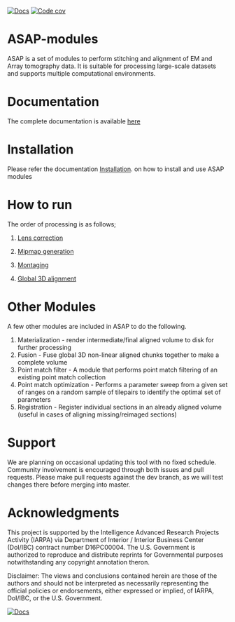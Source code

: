 [![Docs](https://readthedocs.org/projects/asap-modules/badge/)](https://asap-modules.readthedocs.io/en/latest/)
[![Code cov](https://codecov.io/gh/AllenInstitute/asap-modules/branch/master/graph/badge.svg?token=nCNsugRDky)](https://codecov.io/gh/AllenInstitute/asap-modules)

# ASAP-modules

ASAP is a set of modules to perform stitching and alignment of EM and Array tomography data.
It is suitable for processing large-scale datasets and supports multiple computational environments.

# Documentation

The complete documentation is available [here](https://asap-modules.readthedocs.io)


# Installation

Please refer the documentation [Installation](docs/readme/installation.rst). on how to install and use ASAP modules

# How to run

The order of processing is as follows; 

1. [Lens correction](docs/readme/lens_correction.rst)

2. [Mipmap generation](docs/readme/mipmaps.rst)

3. [Montaging](docs/readme/montaging.rst)

4. [Global 3D alignment](docs/readme/rough_alignment.rst)

# Other Modules

A few other modules are included in ASAP to do the following.

1. Materialization - render intermediate/final aligned volume to disk
   for further processing
2. Fusion - Fuse global 3D non-linear aligned chunks together to make a
   complete volume
3. Point match filter - A module that performs point match filtering of
   an existing point match collection
4. Point match optimization - Performs a parameter sweep from a given
   set of ranges on a random sample of tilepairs to identify the optimal
   set of parameters
5. Registration - Register individual sections in an already aligned
   volume (useful in cases of aligning missing/reimaged sections)

# Support


We are planning on occasional updating this tool with no fixed schedule. 
Community involvement is encouraged through both issues and pull requests. 
Please make pull requests against the dev branch, as we will test changes 
there before merging into master.

# Acknowledgments

This project is supported by the Intelligence Advanced Research Projects
Activity (IARPA) via Department of Interior / Interior Business Center
(DoI/IBC) contract number D16PC00004. The U.S. Government is authorized
to reproduce and distribute reprints for Governmental purposes
notwithstanding any copyright annotation theron.

Disclaimer: The views and conclusions contained herein are those of the
authors and should not be interpreted as necessarily representing the
official policies or endorsements, either expressed or implied, of
IARPA, DoI/IBC, or the U.S. Government.

[![Docs](https://readthedocs.org/projects/asap-modules/badge/)](https://asap-modules.readthedocs.io)

